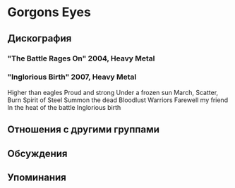 # Gorgons Eyes



## Дискография

### "The Battle Rages On" 2004, Heavy Metal



### "Inglorious Birth" 2007, Heavy Metal

Higher than eagles
Proud and strong
Under a frozen sun
March, Scatter, Burn
Spirit of Steel
Summon the dead
Bloodlust
Warriors
Farewell my friend
In the heat of the battle
Inglorious birth


## Отношения с другими группами


## Обсуждения


## Упоминания

